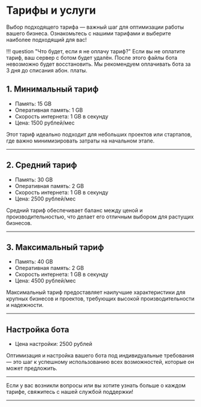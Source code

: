# Тарифы и услуги

Выбор подходящего тарифа — важный шаг для оптимизации работы вашего бизнеса. Ознакомьтесь с нашими тарифами и выберите наиболее подходящий для вас!

!!! question "Что будет, если я не оплачу тариф?"
    Если вы не оплатите тариф, ваш сервер с ботом будет удалён. После этого файлы бота невозможно будет восстановить. Мы рекомендуем оплачивать бота за 3 дня до списания абон. платы.

## 1. Минимальный тариф

- Память: 15 GB
- Оперативная память: 1 GB
- Скорость интернета: 1 GB в секунду  
- Цена: 1500 рублей/мес

Этот тариф идеально подходит для небольших проектов или стартапов, где важно минимизировать затраты на начальном этапе.

---

## 2. Средний тариф

- Память: 30 GB
- Оперативная память: 2 GB
- Скорость интернета: 1 GB в секунду  
- Цена: 2500 рублей/мес

Средний тариф обеспечивает баланс между ценой и производительностью, что делает его отличным выбором для растущих бизнесов.

---

## 3. Максимальный тариф

- Память: 40 GB
- Оперативная память: 2 GB
- Скорость интернета: 1 GB в секунду  
- Цена: 4500 рублей/мес

Максимальный тариф предоставляет наилучшие характеристики для крупных бизнесов и проектов, требующих высокой производительности и надежности.

---

## Настройка бота

- Цена настройки: 2500 рублей

Оптимизация и настройка вашего бота под индивидуальные требования — это шаг к успешному использованию всех возможностей, которые он может предложить.

---

Если у вас возникли вопросы или вы хотите узнать больше о каждом тарифе, свяжитесь с нашей службой поддержки!

--- 